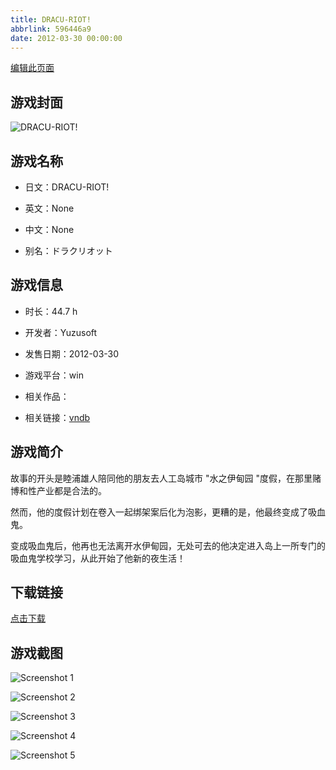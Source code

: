 ```yaml
---
title: DRACU-RIOT!
abbrlink: 596446a9
date: 2012-03-30 00:00:00
---
```

[编辑此页面](https://github.com/ACG-3/ADV3-source/blob/main/source/_posts/games/DRACU-RIOT%21.md)

## 游戏封面

![DRACU-RIOT!](https%3A//pan.timero.xyz/onedrive/img_lib_001/DRACU-RIOT%21_cover.avif)


## 游戏名称

- 日文：DRACU-RIOT!
- 英文：None
- 中文：None

- 别名：ドラクリオット


## 游戏信息

- 时长：44.7 h
- 开发者：Yuzusoft
- 发售日期：2012-03-30
- 游戏平台：win
- 相关作品：

- 相关链接：[vndb](https://vndb.org/v8213)


## 游戏简介

故事的开头是睦浦雄人陪同他的朋友去人工岛城市 "水之伊甸园 "度假，在那里赌博和性产业都是合法的。

然而，他的度假计划在卷入一起绑架案后化为泡影，更糟的是，他最终变成了吸血鬼。

变成吸血鬼后，他再也无法离开水伊甸园，无处可去的他决定进入岛上一所专门的吸血鬼学校学习，从此开始了他新的夜生活！




## 下载链接

[点击下载](https://pan.timero.xyz/onedrive/adv_lib_001/DRACU-RIOT%21)


## 游戏截图


![Screenshot 1](https%3A//pan.timero.xyz/onedrive/img_lib_001/DRACU-RIOT%21_Screenshot_1.avif)

![Screenshot 2](https%3A//pan.timero.xyz/onedrive/img_lib_001/DRACU-RIOT%21_Screenshot_2.avif)

![Screenshot 3](https%3A//pan.timero.xyz/onedrive/img_lib_001/DRACU-RIOT%21_Screenshot_3.avif)

![Screenshot 4](https%3A//pan.timero.xyz/onedrive/img_lib_001/DRACU-RIOT%21_Screenshot_4.avif)

![Screenshot 5](https%3A//pan.timero.xyz/onedrive/img_lib_001/DRACU-RIOT%21_Screenshot_5.avif)

